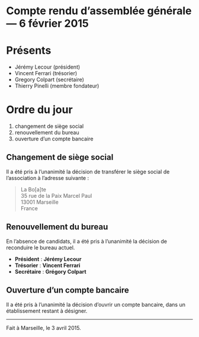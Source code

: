 # Compte rendu d’assemblée générale — 6 février 2015

# Présents

- Jérémy Lecour (président)
- Vincent Ferrari (trésorier)
- Gregory Colpart (secrétaire)
- Thierry Pinelli (membre fondateur)

# Ordre du jour

1. changement de siège social
2. renouvellement du bureau
3. ouverture d’un compte bancaire

## Changement de siège social

Il a été pris à l’unanimité la décision de transférer le siège social de l’association à l’adresse suivante :

> La Bo[a]te  
> 35 rue de la Paix Marcel Paul  
> 13001 Marseille  
> France

## Renouvellement du bureau

En l’absence de candidats, il a été pris à l’unanimité la décision de reconduire le bureau actuel.

- **Président** : **Jérémy Lecour**
- **Trésorier** : **Vincent Ferrari**
- **Secrétaire** : **Grégory Colpart**

## Ouverture d’un compte bancaire

Il a été pris à l’unanimité la décision d’ouvrir un compte bancaire, dans un établissement restant à désigner.

----

Fait à Marseille, le 3 avril 2015.